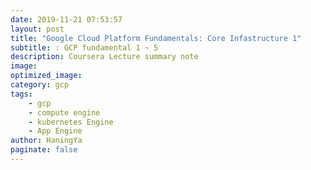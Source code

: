 ```yaml
---
date: 2019-11-21 07:53:57
layout: post
title: "Google Cloud Platform Fundamentals: Core Infastructure 1"
subtitle: : GCP fundamental 1 ~ 5
description: Coursera Lecture summary note
image:
optimized_image:
category: gcp
tags:
    - gcp
    - compute engine
    - kubernetes Engine
    - App Engine
author: HaningYa
paginate: false
---
```

